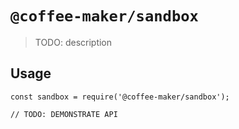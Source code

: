 # `@coffee-maker/sandbox`

> TODO: description

## Usage

```
const sandbox = require('@coffee-maker/sandbox');

// TODO: DEMONSTRATE API
```
